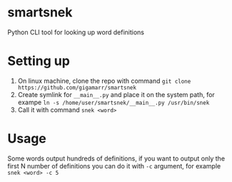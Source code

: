 # smartsnek
Python CLI tool for looking up word definitions

# Setting up

1. On linux machine, clone the repo with command `git clone https://github.com/gigamarr/smartsnek`
2. Create symlink for `__main__.py` and place it on the system path, for exampe `ln -s /home/user/smartsnek/__main__.py /usr/bin/snek`
3. Call it with command `snek <word>`

# Usage

Some words output hundreds of definitions, if you want to output only the first N number of definitions you can do it with `-c` argument, for example `snek <word> -c 5`
